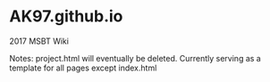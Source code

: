 # AK97.github.io
2017 MSBT Wiki


Notes:
project.html will eventually be deleted. Currently serving as a template for all pages except index.html

